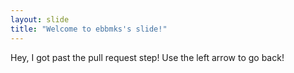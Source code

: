 ```yaml
---
layout: slide
title: "Welcome to ebbmks's slide!"
---
```

Hey, I got past the pull request step!
Use the left arrow to go back!
